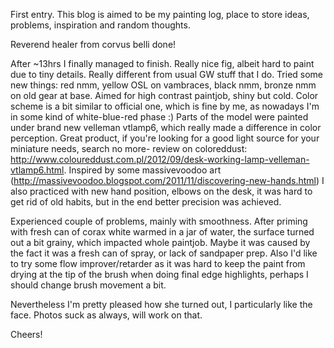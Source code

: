 First entry. This blog is aimed to be my painting log, place to store ideas, problems, inspiration and random thoughts.

Reverend healer from corvus belli done!

After ~13hrs I finally managed to finish. Really nice fig, albeit hard to paint due to tiny details. 
Really different from usual GW stuff that I do. Tried some new things: red nmm, yellow OSL on vambraces, black nmm, bronze nmm on old gear at base. 
Aimed for high contrast paintjob, shiny but cold. Color scheme is a bit similar to official one, which is fine by me, as nowadays I'm in some kind of white-blue-red phase :)
Parts of the model were painted under brand new velleman vtlamp6, which really made a difference in color perception. Great product, if you're looking for a good light source for your 
miniature needs, search no more- review on coloreddust: http://www.coloureddust.com.pl/2012/09/desk-working-lamp-velleman-vtlamp6.html.
Inspired by some massivevoodoo art (http://massivevoodoo.blogspot.com/2011/11/discovering-new-hands.html) I also practiced with new hand position, 
elbows on the desk, it was hard to get rid of old habits, but in the end better precision was achieved.

Experienced couple of problems, mainly with smoothness. After priming with fresh can of corax white warmed in a jar of water, the surface turned out a bit grainy, which impacted
whole paintjob. Maybe it was caused by the fact it was a fresh can of spray, or lack of sandpaper prep. Also I'd like to try some flow improver/retarder as it was hard
to keep the paint from drying at the tip of the brush when doing final edge highlights, perhaps I should change brush movement a bit. 

Nevertheless I'm pretty pleased how she turned out, I particularly like the face. Photos suck as always, will work on that.

Cheers!
